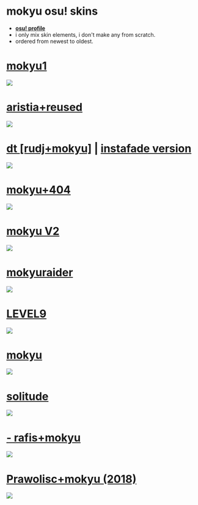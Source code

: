 # **mokyu osu! skins**

* [**osu! profile**](https://osu.ppy.sh/u/6846100)
* i only mix skin elements, i don't make any from scratch.
* ordered from newest to oldest.

# [mokyu1](https://ys.s-ul.eu/qcnNRI7O)
![](https://ys.s-ul.eu/ecXvixAj)

# [aristia+reused](https://ys.s-ul.eu/Hhde2I5X)
![](https://ys.s-ul.eu/YBdPfSoI)

# [dt [rudj+mokyu]](https://ys.s-ul.eu/baG1655N) | [instafade version](https://ys.s-ul.eu/8eXusqPF)
![](https://ys.s-ul.eu/3OoDjD3n)

# [mokyu+404](https://ys.s-ul.eu/jBUKLdpt)
![](https://ys.s-ul.eu/xhE9Uvau)

# [mokyu V2](https://ys.s-ul.eu/UajTYKDW)
![](https://ys.s-ul.eu/ActSn4tb)

# [mokyuraider](https://ys.s-ul.eu/Mi1SFvPF)
![](https://ys.s-ul.eu/cFAnsNmh)

# [LEVEL9](https://suiryu.s-ul.eu/dNP6ldbJ)
![](https://suiryu.s-ul.eu/PAyjHb6T)

# [mokyu](https://suiryu.s-ul.eu/9RWWfQCS)
![](https://i.imgur.com/JYQ5nBj.jpg)

# [solitude](https://suiryu.s-ul.eu/j0hXTwmv)
![](https://i.imgur.com/mK251Y3.png)

# [- rafis+mokyu](https://suiryu.s-ul.eu/8ZZC7R9Q)
![](https://i.imgur.com/E2SVkdV.jpg)

# [Prawolisc+mokyu (2018)](https://suiryu.s-ul.eu/snkC7eHp)
![](https://i.imgur.com/Fy3I5sr.jpg)
